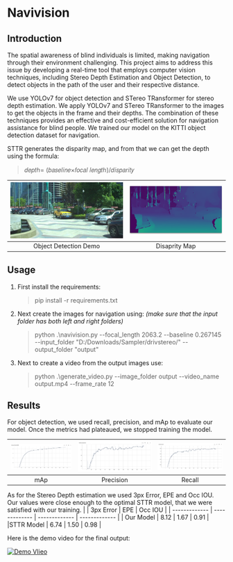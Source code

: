 # Navivision
## Introduction
The spatial awareness of blind individuals is limited, making navigation through their environment challenging. This project aims to address this issue by developing a real-time tool that employs computer vision techniques, including Stereo Depth Estimation and Object Detection, to detect objects in the path of the user and their respective distance.

We use YOLOv7 for object detection and STereo TRansformer for stereo depth estimation. We apply YOLOv7 and STereo TRansformer to the images to get the objects in the frame and their depths. The combination of these techniques provides an effective and cost-efficient solution for navigation assistance for blind people. We trained our model on the KITTI object detection dataset for navigation.

STTR generates the disparity map, and from that we can get the depth using the formula:
>𝑑𝑒𝑝𝑡ℎ=  (𝑏𝑎𝑠𝑒𝑙𝑖𝑛𝑒×𝑓𝑜𝑐𝑎𝑙 𝑙𝑒𝑛𝑔𝑡ℎ)/𝑑𝑖𝑠𝑝𝑎𝑟𝑖𝑡𝑦

![Disparity Map!](/assets/obj_det_demo.jpg) | ![Disparity Map!](/assets/disparity.png) 
:---: | :---:
Object Detection Demo | Disaprity Map
## Usage
1. First install the requirements:
   > pip install -r requirements.txt
2. Next create the images for navigation using: *(make sure that the input folder has both left and right folders)*
	> python .\navivision.py --focal_length 2063.2 --baseline 0.267145 --input_folder "D:/Downloads/Sampler/drivstereo/" --output_folder "output"
3. Next to create a video from the output images use:
	> python .\generate_video.py --image_folder output --video_name output.mp4 --frame_rate 12

## Results
For object detection, we used recall, precision, and mAp to evaluate our model. Once the metrics had plateaued, we stopped training the model.

![Disparity Map!](/assets/595per.png) | ![Disparity Map!](/assets/precision.png) | ![Disparity Map!](/assets/recall.png) 
:---: | :---: | :---:
mAp | Precision | Recall

As for the Stereo Depth estimation we used 3px Error, EPE and Occ IOU. Our values were close enough to the optimal STTR model, that we were satisfied with our training.
| | 3px Error  | EPE | Occ IOU |
| ------------- | ------------- | ------------- | ------------- |
| Our Model | 8.12  | 1.67  | 0.91 |
|STTR Model | 6.74  | 1.50  | 0.98 |

Here is the demo video for the final output:

[![Demo VIieo](https://img.youtube.com/vi/YAVU_zzeFWI/0.jpg)](https://www.youtube.com/watch?v=YAVU_zzeFWI)

